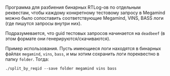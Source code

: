 Программа для разбиения бинарных RTLog-ов по отдельным реквестам, чтобы каждому конкретному тестовому запросу в Megamind можно было сопоставить
соответствующие Megamind, VINS, BASS логи (где пишутся запросы внутри них).

Подразумевается, что guid тестовых запросов начинается на `deadbeef` (в этом формате они генерируются/скачиваются).

Пример использования. Пусть имеющиеся логи находятся в бинарных файлах `megamind`, `vins`, `bass`, и мы хотим сохранить логи пореквестно в папку `folder`.
Тогда:

`./split_by_reqid --save folder megamind vins bass`
